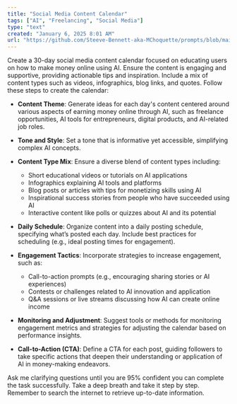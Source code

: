 ```yaml
---
title: "Social Media Content Calendar"
tags: ["AI", "Freelancing", "Social Media"]
type: "text"
created: "January 6, 2025 8:01 AM"
url: "https://github.com/Steeve-Bennett-aka-MChoquette/prompts/blob/main/social_media_content_calendar.md"
---
```


Create a 30-day social media content calendar focused on educating users on how to make money online using AI. Ensure the content is engaging and supportive, providing actionable tips and inspiration. Include a mix of content types such as videos, infographics, blog links, and quotes. Follow these steps to create the calendar:

- **Content Theme**: Generate ideas for each day's content centered around various aspects of earning money online through AI, such as freelance opportunities, AI tools for entrepreneurs, digital products, and AI-related job roles.
  
- **Tone and Style**: Set a tone that is informative yet accessible, simplifying complex AI concepts.

- **Content Type Mix**: Ensure a diverse blend of content types including:
  - Short educational videos or tutorials on AI applications
  - Infographics explaining AI tools and platforms
  - Blog posts or articles with tips for monetizing skills using AI
  - Inspirational success stories from people who have succeeded using AI
  - Interactive content like polls or quizzes about AI and its potential

- **Daily Schedule**: Organize content into a daily posting schedule, specifying what’s posted each day. Include best practices for scheduling (e.g., ideal posting times for engagement).

- **Engagement Tactics**: Incorporate strategies to increase engagement, such as:
  - Call-to-action prompts (e.g., encouraging sharing stories or AI experiences)
  - Contests or challenges related to AI innovation and application
  - Q&A sessions or live streams discussing how AI can create online income

- **Monitoring and Adjustment**: Suggest tools or methods for monitoring engagement metrics and strategies for adjusting the calendar based on performance insights.

- **Call-to-Action (CTA)**: Define a CTA for each post, guiding followers to take specific actions that deepen their understanding or application of AI in money-making endeavors.

Ask me clarifying questions until you are 95% confident you can complete the task successfully. Take a deep breath and take it step by step. Remember to search the internet to retrieve up-to-date information.